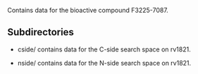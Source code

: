 Contains data for the bioactive compound F3225-7087.

## Subdirectories

- cside/ contains data for the C-side search space on rv1821.

- nside/ contains data for the N-side search space on rv1821.

